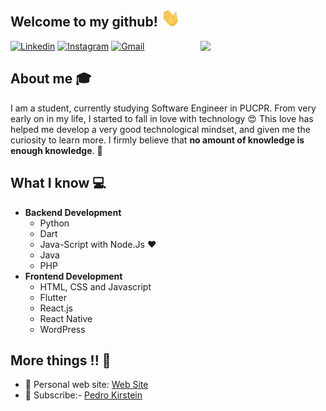  <h2>Welcome to my github! <img src="https://raw.githubusercontent.com/ABSphreak/ABSphreak/master/gifs/Hi.gif" width="30px"></h2>

<img align='right' src='https://user-images.githubusercontent.com/5713670/87202985-820dcb80-c2b6-11ea-9f56-7ec461c497c3.gif' width='200"'>

[![Linkedin](https://img.shields.io/badge/-PedroKirstein-blue?style=flat-square&logo=Linkedin&logoColor=white&link=https://www.linkedin.com/in/pedro-kirstein/)](https://www.linkedin.com/in/pedro-kirstein/) 
[![Instagram](https://img.shields.io/badge/-@pedrohkp-c14438?style=flat-square&logo=instagram&logoColor=white&link=https://www.instagram.com/pedrohkp/)](https://www.instagram.com/pedrohkp/)
[![Gmail](https://img.shields.io/badge/-pedro.kirstein@outlook.com-blue?style=flat-square&logo=Gmail&logoColor=white&link=mailto:pedro.kirstein@outlook.com)](mailto:pedro.kirstein@outlook.com)

## About me :mortar_board:
I am a student, currently studying Software Engineer in PUCPR. From very early on in my life, I started to fall in love with technology 😍 This love has helped me develop a very good technological mindset, and given me the curiosity to learn more. I firmly believe that **no amount of knowledge is enough knowledge**. 🧠

## What I know :computer:
- **Backend Development**
	- Python 
	- Dart
	- Java-Script with Node.Js ❤️
  - Java
  - PHP
- **Frontend Development**
	- HTML, CSS and Javascript
	- Flutter
	- React.js
	- React Native
  - WordPress


## More things !! 🤔
- 🎯 Personal web site: [Web Site](https://pedrokirstein.com.br/)
- 🔔 Subscribe:- [Pedro Kirstein](https://www.youtube.com/channel/UCcnNKa-3hwmdtZkRP5Iwn-Q?view_as=subscriber)
